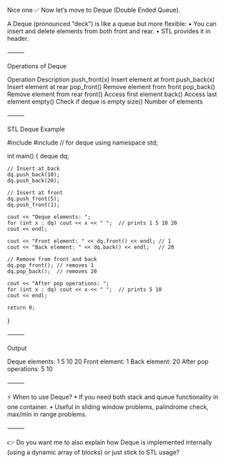 Nice one ✅ Now let’s move to Deque (Double Ended Queue).

A Deque (pronounced “deck”) is like a queue but more flexible:
	•	You can insert and delete elements from both front and rear.
	•	STL provides it in <deque> header.

⸻

Operations of Deque

Operation	Description
push_front(x)	Insert element at front
push_back(x)	Insert element at rear
pop_front()	Remove element from front
pop_back()	Remove element from rear
front()	Access first element
back()	Access last element
empty()	Check if deque is empty
size()	Number of elements


⸻

STL Deque Example

#include <iostream>
#include <deque>   // for deque
using namespace std;

int main() {
    deque<int> dq;

    // Insert at back
    dq.push_back(10);
    dq.push_back(20);

    // Insert at front
    dq.push_front(5);
    dq.push_front(1);

    cout << "Deque elements: ";
    for (int x : dq) cout << x << " ";  // prints 1 5 10 20
    cout << endl;

    cout << "Front element: " << dq.front() << endl; // 1
    cout << "Back element: " << dq.back() << endl;   // 20

    // Remove from front and back
    dq.pop_front(); // removes 1
    dq.pop_back();  // removes 20

    cout << "After pop operations: ";
    for (int x : dq) cout << x << " ";  // prints 5 10
    cout << endl;

    return 0;
}


⸻

Output

Deque elements: 1 5 10 20
Front element: 1
Back element: 20
After pop operations: 5 10


⸻

⚡ When to use Deque?
	•	If you need both stack and queue functionality in one container.
	•	Useful in sliding window problems, palindrome check, max/min in range problems.

⸻

👉 Do you want me to also explain how Deque is implemented internally (using a dynamic array of blocks) or just stick to STL usage?
